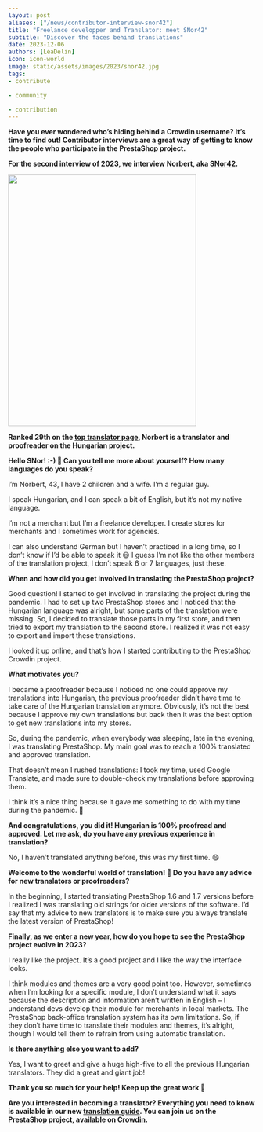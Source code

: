 ```yaml
---
layout: post
aliases: ["/news/contributor-interview-snor42"]
title: "Freelance developper and Translator: meet SNor42"
subtitle: "Discover the faces behind translations"
date: 2023-12-06
authors: [LéaDelin]
icon: icon-world
image: static/assets/images/2023/snor42.jpg
tags:
- contribute

- community

- contribution
---
```

**Have you ever wondered who’s hiding behind a Crowdin username? It’s time to find out! Contributor interviews are a great way of getting to know the people who participate in the PrestaShop project.**

**For the second interview of 2023, we interview Norbert, aka [SNor42](https://crowdin.com/profile/snor42).**

<img src="https://github.com/PrestaShop/prestashop.github.io/assets/113511191/5a649c1c-bb2c-465a-9e49-e1e4f737da67" width="384" height="512">

**Ranked 29th on the [top translator page](https://translators.prestashop.com/), Norbert is a translator and proofreader on the Hungarian project.**


**Hello SNor! :-) 👋 Can you tell me more about yourself? How many languages do you speak?**

I’m Norbert, 43, I have 2 children and a wife. I’m a regular guy.

I speak Hungarian, and I can speak a bit of English, but it’s not my native language.

I’m not a merchant but I’m a freelance developer. I create stores for merchants and I sometimes work for agencies.

I can also understand German but I haven’t practiced in a long time, so I don’t know if I’d be able to speak it 😆 I guess I’m not like the other members of the translation project, I don’t speak 6 or 7 languages, just these.

**When and how did you get involved in translating the PrestaShop project?**

Good question! I started to get involved in translating the project during the pandemic. I had to set up two PrestaShop stores and I noticed that the Hungarian language was alright, but some parts of the translation were missing. So, I decided to translate those parts in my first store, and then tried to export my translation to the second store. I realized it was not easy to export and import these translations. 

I looked it up online, and that’s how I started contributing to the PrestaShop Crowdin project.

**What motivates you?**

I became a proofreader because I noticed no one could approve my translations into Hungarian, the previous proofreader didn’t have time to take care of the Hungarian translation anymore. Obviously, it’s not the best because I approve my own translations but back then it was the best option to get new translations into my stores.

So, during the pandemic, when everybody was sleeping, late in the evening, I was translating PrestaShop. My main goal was to reach a 100% translated and approved translation.

That doesn’t mean I rushed translations: I took my time, used Google Translate, and made sure to double-check my translations before approving them. 

I think it’s a nice thing because it gave me something to do with my time during the pandemic. 🙂

**And congratulations, you did it! Hungarian is 100% proofread and approved. Let me ask, do you have any previous experience in translation?**

No, I haven’t translated anything before, this was my first time. 😄

**Welcome to the wonderful world of translation! 🎉 Do you have any advice for new translators or proofreaders?**

In the beginning, I started translating PrestaShop 1.6 and 1.7 versions before I realized I was translating old strings for older versions of the software. I’d say that my advice to new translators is to make sure you always translate the latest version of PrestaShop!

**Finally, as we enter a new year, how do you hope to see the PrestaShop project evolve in 2023?**

I really like the project. It’s a good project and I like the way the interface looks.

I think modules and themes are a very good point too. However, sometimes when I’m looking for a specific module, I don’t understand what it says because the description and information aren’t written in English – I understand devs develop their module for merchants in local markets. The PrestaShop back-office translation system has its own limitations. So, if they don’t have time to translate their modules and themes, it’s alright, though I would tell them to refrain from using automatic translation.

**Is there anything else you want to add?**

Yes, I want to greet and give a huge high-five to all the previous Hungarian translators. They did a great and giant job!

**Thank you so much for your help! Keep up the great work 🙌**

**Are you interested in becoming a translator? Everything you need to know is available in our new [translation guide](https://docs.prestashop-project.org/translating-prestashop/translating-prestashop-software-basics/translating-on-crowdin). You can join us on the PrestaShop project, available on [Crowdin](https://crowdin.com/project/prestashop-official).**
